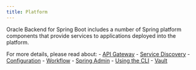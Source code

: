 ```yaml
---
title: Platform
---
```


Oracle Backend for Spring Boot includes a number of Spring platform components
that provide services to applications deployed into the platform.

For more details, please read about:
    - [API Gateway](./apigw)
    - [Service Discovery](./eureka)
    - [Configuration](./config)
    - [Workflow](./conductor)
    - [Spring Admin](./spring-admin)
    - [Using the CLI](../development/cli)
    - [Vault](./vault/)
